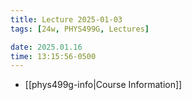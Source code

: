 ```yaml
---
title: Lecture 2025-01-03
tags: [24w, PHYS499G, Lectures]

date: 2025.01.16
time: 13:15:56-0500
---
```


- [[phys499g-info|Course Information]]
